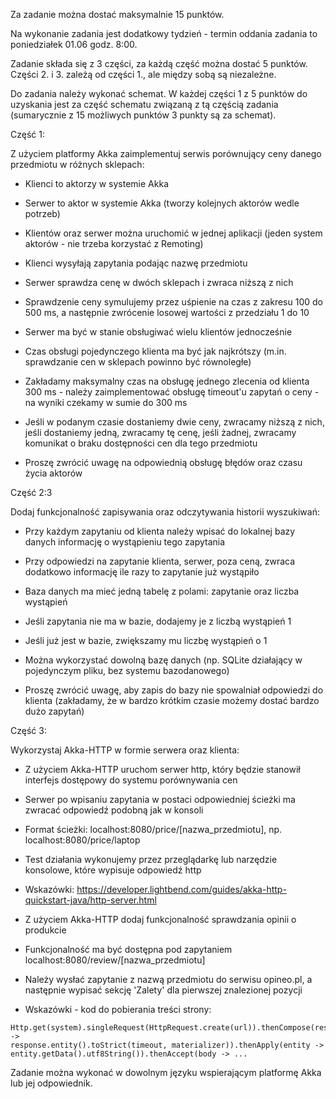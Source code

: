 Za zadanie można dostać maksymalnie 15 punktów. 

Na wykonanie zadania jest dodatkowy tydzień - termin 
oddania zadania to poniedziałek 01.06 godz. 8:00.

Zadanie składa się z 3 części, za każdą część można dostać 5 punktów. 
Części 2. i 3. zależą od części 1., ale między sobą są niezależne.

Do zadania należy wykonać schemat. 
W każdej części 1 z 5 punktów do uzyskania jest za część schematu związaną 
z tą częścią zadania (sumarycznie z 15 możliwych punktów 3 punkty są za schemat).

Część 1:

Z użyciem platformy Akka zaimplementuj serwis porównujący ceny danego przedmiotu w różnych sklepach:

- Klienci to aktorzy w systemie Akka

- Serwer to aktor w systemie Akka (tworzy kolejnych aktorów wedle potrzeb)

- Klientów oraz serwer można uruchomić w jednej aplikacji (jeden system aktorów - nie trzeba korzystać z Remoting)

- Klienci wysyłają zapytania podając nazwę przedmiotu

- Serwer sprawdza cenę w dwóch sklepach i zwraca niższą z nich

- Sprawdzenie ceny symulujemy przez uśpienie na czas z zakresu 100 do 500 ms, a następnie zwrócenie losowej wartości z przedziału 1 do 10

- Serwer ma być w stanie obsługiwać wielu klientów jednocześnie

- Czas obsługi pojedynczego klienta ma być jak najkrótszy (m.in. sprawdzanie cen w sklepach powinno być równoległe)

- Zakładamy maksymalny czas na obsługę jednego zlecenia od klienta 300 ms - należy zaimplementować obsługę timeout'u zapytań o ceny - na wyniki czekamy w sumie do 300 ms

- Jeśli w podanym czasie dostaniemy dwie ceny, zwracamy niższą z nich, jeśli dostaniemy jedną, zwracamy tę cenę, jeśli żadnej, zwracamy komunikat o braku dostępności cen dla tego przedmiotu

- Proszę zwrócić uwagę na odpowiednią obsługę błędów oraz czasu życia aktorów

Część 2:3

Dodaj funkcjonalność zapisywania oraz odczytywania historii wyszukiwań:

- Przy każdym zapytaniu od klienta należy wpisać do lokalnej bazy danych informację o wystąpieniu tego zapytania

- Przy odpowiedzi na zapytanie klienta, serwer, poza ceną, zwraca dodatkowo informację ile razy to zapytanie już wystąpiło

- Baza danych ma mieć jedną tabelę z polami: zapytanie oraz liczba wystąpień

- Jeśli zapytania nie ma w bazie, dodajemy je z liczbą wystąpień 1

- Jeśli już jest w bazie, zwiększamy mu liczbę wystąpień o 1

- Można wykorzystać dowolną bazę danych (np. SQLite działający w pojedynczym pliku, bez systemu bazodanowego)

- Proszę zwrócić uwagę, aby zapis do bazy nie spowalniał odpowiedzi do klienta (zakładamy, że w bardzo krótkim czasie możemy dostać bardzo dużo zapytań)

Część 3:

Wykorzystaj Akka-HTTP w formie serwera oraz klienta:

- Z użyciem Akka-HTTP uruchom serwer http, który będzie stanowił interfejs dostępowy do systemu porównywania cen

- Serwer po wpisaniu zapytania w postaci odpowiedniej ścieżki ma zwracać odpowiedź podobną jak w konsoli

- Format ścieżki: localhost:8080/price/[nazwa_przedmiotu], np. localhost:8080/price/laptop

- Test działania wykonujemy przez przeglądarkę lub narzędzie konsolowe, które wypisuje odpowiedź http

- Wskazówki: https://developer.lightbend.com/guides/akka-http-quickstart-java/http-server.html

- Z użyciem Akka-HTTP dodaj funkcjonalność sprawdzania opinii o produkcie

- Funkcjonalność ma być dostępna pod zapytaniem localhost:8080/review/[nazwa_przedmiotu]

- Należy wysłać zapytanie z nazwą przedmiotu do serwisu opineo.pl, a następnie wypisać sekcję 'Zalety' dla pierwszej znalezionej pozycji

- Wskazówki - kod do pobierania treści strony:
```
Http.get(system).singleRequest(HttpRequest.create(url)).thenCompose(response ->
response.entity().toStrict(timeout, materializer)).thenApply(entity ->
entity.getData().utf8String()).thenAccept(body -> ...
```

Zadanie można wykonać w dowolnym języku wspierającym platformę Akka lub jej odpowiednik.